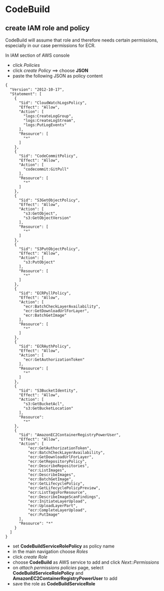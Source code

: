 # CodeBuild

## create IAM role and policy

CodeBuild will assume that role and therefore needs certain permissions, especially in our case permissions for ECR.

In IAM section of AWS console

- click _Policies_
- click _create Policy_ ==> choose **JSON**
- paste the following JSON as policy content
<!-- AmazonEC2ContainerRegistryFullAccessも追加しました-->

```
{
  "Version": "2012-10-17",
  "Statement": [
    {
      "Sid": "CloudWatchLogsPolicy",
      "Effect": "Allow",
      "Action": [
        "logs:CreateLogGroup",
        "logs:CreateLogStream",
        "logs:PutLogEvents"
      ],
      "Resource": [
        "*"
      ]
    },
    {
      "Sid": "CodeCommitPolicy",
      "Effect": "Allow",
      "Action": [
        "codecommit:GitPull"
      ],
      "Resource": [
        "*"
      ]
    },
    {
      "Sid": "S3GetObjectPolicy",
      "Effect": "Allow",
      "Action": [
        "s3:GetObject",
        "s3:GetObjectVersion"
      ],
      "Resource": [
        "*"
      ]
    },
    {
      "Sid": "S3PutObjectPolicy",
      "Effect": "Allow",
      "Action": [
        "s3:PutObject"
      ],
      "Resource": [
        "*"
      ]
    },
    {
      "Sid": "ECRPullPolicy",
      "Effect": "Allow",
      "Action": [
        "ecr:BatchCheckLayerAvailability",
        "ecr:GetDownloadUrlForLayer",
        "ecr:BatchGetImage"
      ],
      "Resource": [
        "*"
      ]
    },
    {
      "Sid": "ECRAuthPolicy",
      "Effect": "Allow",
      "Action": [
        "ecr:GetAuthorizationToken"
      ],
      "Resource": [
        "*"
      ]
    },
    {
      "Sid": "S3BucketIdentity",
      "Effect": "Allow",
      "Action": [
        "s3:GetBucketAcl",
        "s3:GetBucketLocation"
      ],
      "Resource":
        "*"
    },
    {
      "Sid": "AmazonEC2ContainerRegistryPowerUser",
      "Effect": "Allow",
      "Action": [
          "ecr:GetAuthorizationToken",
          "ecr:BatchCheckLayerAvailability",
          "ecr:GetDownloadUrlForLayer",
          "ecr:GetRepositoryPolicy",
          "ecr:DescribeRepositories",
          "ecr:ListImages",
          "ecr:DescribeImages",
          "ecr:BatchGetImage",
          "ecr:GetLifecyclePolicy",
          "ecr:GetLifecyclePolicyPreview",
          "ecr:ListTagsForResource",
          "ecr:DescribeImageScanFindings",
          "ecr:InitiateLayerUpload",
          "ecr:UploadLayerPart",
          "ecr:CompleteLayerUpload",
          "ecr:PutImage"
      ],
      "Resource": "*"
    }
  ]
}
```

- set **CodeBuildServiceRolePolicy** as policy name
- in the main navigation choose _Roles_
- click _create Role_
- choose **CodeBuild** as AWS service to add and click _Next::Permissions_
- on _attach permissions policies_ page, select **CodeBuildServiceRolePolicy** and **AmazonEC2ContainerRegistryPowerUser** to add
- save the role as **CodeBuildServiceRole**
